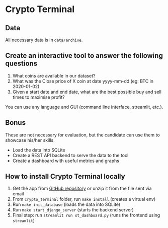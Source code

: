 # Crypto Terminal

## Data
All necessary data is in `data/archive`.

## Create an interactive tool to answer the following questions
1) What coins are available in our dataset?
2) What was the Close price of X coin at date yyyy-mm-dd (eg: BTC in 2020-01-02)
3) Given a start date and end date, what are the best possible buy and sell times to maximise profit?

You can use any language and GUI (command line interface, streamlit, etc.).

## Bonus
These are not necessary for evaluation, but the candidate can use them to showcase his/her skills.
- Load the data into SQLite
- Create a REST API backend to serve the data to the tool
- Create a dashboard with useful metrics and graphs


## How to install Crypto Terminal locally
1) Get the app from [GitHub repository](https://github.com/Quitiweb/crypto_terminal/) or unzip it from the file sent via email
2) From `crypto_terminal` folder, run `make install` (creates a virtual env)
3) Run `make init_database` (loads the data into SQLite)
4) Run `make start_django_server` (starts the backend server)
5) Final step: run `streamlit run st_dashboard.py` (runs the frontend using `streamlit`)
